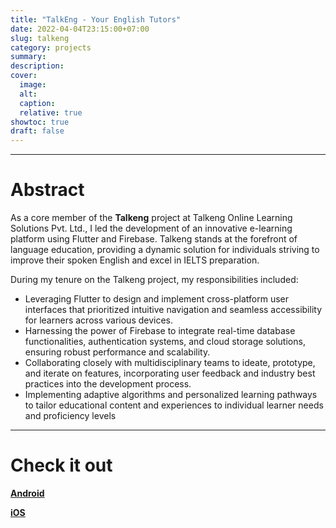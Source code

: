 ```yaml
---
title: "TalkEng - Your English Tutors"
date: 2022-04-04T23:15:00+07:00
slug: talkeng
category: projects
summary:
description:
cover:
  image:
  alt:
  caption:
  relative: true
showtoc: true
draft: false
---
```


---

# Abstract

As a core member of the **Talkeng** project at Talkeng Online Learning Solutions Pvt. Ltd., I led the development of an innovative e-learning platform using Flutter and Firebase. Talkeng stands at the forefront of language education, providing a dynamic solution for individuals striving to improve their spoken English and excel in IELTS preparation.

During my tenure on the Talkeng project, my responsibilities included:

- Leveraging Flutter to design and implement cross-platform user interfaces that prioritized intuitive navigation and seamless accessibility for learners across various devices.
- Harnessing the power of Firebase to integrate real-time database functionalities, authentication systems, and cloud storage solutions, ensuring robust performance and scalability.
- Collaborating closely with multidisciplinary teams to ideate, prototype, and iterate on features, incorporating user feedback and industry best practices into the development process.
- Implementing adaptive algorithms and personalized learning pathways to tailor educational content and experiences to individual learner needs and proficiency levels

---

# Check it out

**[Android](https://play.google.com/store/apps/details?id=io.talkeng.app.global)**

**[iOS](https://apps.apple.com/in/app/talkeng-your-english-tutors/id6452013916)**
